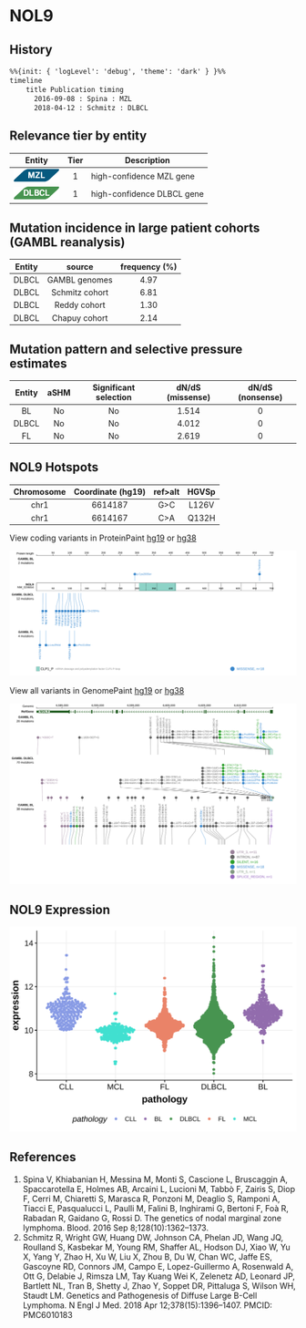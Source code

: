 # NOL9
## History
```mermaid
%%{init: { 'logLevel': 'debug', 'theme': 'dark' } }%%
timeline
    title Publication timing
      2016-09-08 : Spina : MZL
      2018-04-12 : Schmitz : DLBCL
```
## Relevance tier by entity

|Entity|Tier|Description               |
|:------:|:----:|--------------------------|
|![MZL](images/icons/MZL_tier1.png)|1|high-confidence MZL gene|
|![DLBCL](images/icons/DLBCL_tier1.png) |1   |high-confidence DLBCL gene|

## Mutation incidence in large patient cohorts (GAMBL reanalysis)

|Entity|source        |frequency (%)|
|:------:|:--------------:|:-------------:|
|DLBCL |GAMBL genomes |4.97         |
|DLBCL |Schmitz cohort|6.81         |
|DLBCL |Reddy cohort  |1.30         |
|DLBCL |Chapuy cohort |2.14         |

## Mutation pattern and selective pressure estimates

|Entity|aSHM|Significant selection|dN/dS (missense)|dN/dS (nonsense)|
|:------:|:----:|:---------------------:|:----------------:|:----------------:|
|BL    |No  |No                   |1.514           |0               |
|DLBCL |No  |No                   |4.012           |0               |
|FL    |No  |No                   |2.619           |0               |




 ## NOL9 Hotspots

| Chromosome |Coordinate (hg19) | ref>alt | HGVSp | 
 | :---:| :---: | :--: | :---: |
| chr1 | 6614187 | G>C | L126V |
| chr1 | 6614167 | C>A | Q132H |

View coding variants in ProteinPaint [hg19](https://morinlab.github.io/LLMPP/GAMBL/NOL9_protein.html)  or [hg38](https://morinlab.github.io/LLMPP/GAMBL/NOL9_protein_hg38.html)

![image](images/proteinpaint/NOL9_NM_024654.svg)

View all variants in GenomePaint [hg19](https://morinlab.github.io/LLMPP/GAMBL/NOL9.html)  or [hg38](https://morinlab.github.io/LLMPP/GAMBL/NOL9_hg38.html)

![image](images/proteinpaint/NOL9.svg)
## NOL9 Expression
![image](images/gene_expression/NOL9_by_pathology.svg)
<!-- ORIGIN: spinaGeneticsNodalMarginal2016b -->
<!-- DLBCL: schmitzGeneticsPathogenesisDiffuse2018a -->
<!-- MZL: spinaGeneticsNodalMarginal2016b -->
## References
1.  Spina V, Khiabanian H, Messina M, Monti S, Cascione L, Bruscaggin A, Spaccarotella E, Holmes AB, Arcaini L, Lucioni M, Tabbò F, Zairis S, Diop F, Cerri M, Chiaretti S, Marasca R, Ponzoni M, Deaglio S, Ramponi A, Tiacci E, Pasqualucci L, Paulli M, Falini B, Inghirami G, Bertoni F, Foà R, Rabadan R, Gaidano G, Rossi D. The genetics of nodal marginal zone lymphoma. Blood. 2016 Sep 8;128(10):1362–1373. 
2.  Schmitz R, Wright GW, Huang DW, Johnson CA, Phelan JD, Wang JQ, Roulland S, Kasbekar M, Young RM, Shaffer AL, Hodson DJ, Xiao W, Yu X, Yang Y, Zhao H, Xu W, Liu X, Zhou B, Du W, Chan WC, Jaffe ES, Gascoyne RD, Connors JM, Campo E, Lopez-Guillermo A, Rosenwald A, Ott G, Delabie J, Rimsza LM, Tay Kuang Wei K, Zelenetz AD, Leonard JP, Bartlett NL, Tran B, Shetty J, Zhao Y, Soppet DR, Pittaluga S, Wilson WH, Staudt LM. Genetics and Pathogenesis of Diffuse Large B-Cell Lymphoma. N Engl J Med. 2018 Apr 12;378(15):1396–1407. PMCID: PMC6010183
